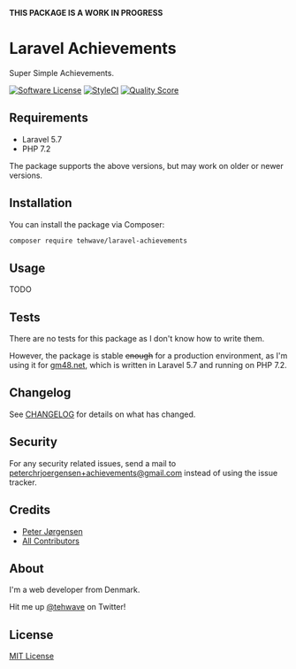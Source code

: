 **THIS PACKAGE IS A WORK IN PROGRESS**

# Laravel Achievements

Super Simple Achievements.

[![Software License](https://img.shields.io/badge/license-MIT-brightgreen.svg?style=flat-square)](LICENSE)
[![StyleCI](https://styleci.io/repos/178260666/shield)](https://styleci.io/repos/178260666)
[![Quality Score](https://img.shields.io/scrutinizer/g/tehwave/laravel-achievements.svg?style=flat-square)](https://scrutinizer-ci.com/g/tehwave/laravel-achievements)

## Requirements

- Laravel 5.7
- PHP 7.2

The package supports the above versions, but may work on older or newer versions.

## Installation

You can install the package via Composer:

```bash
composer require tehwave/laravel-achievements
```

## Usage

TODO

## Tests

There are no tests for this package as I don't know how to write them.

However, the package is stable ~~enough~~ for a production environment, as I'm using it for [gm48.net](https://gm48.net), which is written in Laravel 5.7 and running on PHP 7.2.

## Changelog

See [CHANGELOG](CHANGELOG.md) for details on what has changed.

## Security

For any security related issues, send a mail to [peterchrjoergensen+achievements@gmail.com](mailto:peterchrjoergensen+achievements@gmail.com) instead of using the issue tracker.

## Credits

- [Peter Jørgensen](https://github.com/tehwave)
- [All Contributors](../../contributors)

## About

I'm a web developer from Denmark.

Hit me up [@tehwave](https://twitter.com/tehwave) on Twitter!

## License

[MIT License](LICENSE)
